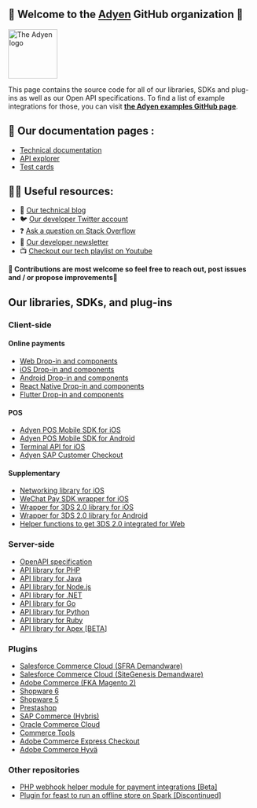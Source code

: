 ## 👋 Welcome to the [Adyen](https://www.adyen.com/) GitHub organization 👋

<!-- ![The Adyen Logo](https://github.com/adyen-examples/.github/raw/main/images/logo.png) -->

<img src="https://github.com/adyen-examples/.github/raw/main/images/logo.png" height="100" alt="The Adyen logo">

This page contains the source code for all of our libraries, SDKs and plug-ins as well as our Open API specifications. To find a list of example integrations for those, you can visit **[the Adyen examples GitHub page](https://github.com/adyen-examples)**.

## 📜 Our documentation pages : 

* [Technical documentation](https://docs.adyen.com/)
* [API explorer](https://docs.adyen.com/api-explorer/)
* [Test cards](https://docs.adyen.com/development-resources/test-cards/test-card-numbers/)

## 👩‍💻 Useful resources: 

* 📝 [Our technical blog](https://dev.to/adyen)
* 🐦 [Our developer Twitter account](https://twitter.com/AdyenDevs)
* ❓ [Ask a question on Stack Overflow](https://stackoverflow.com/questions/tagged/adyen)
* 📰 [Our developer newsletter](https://www.adyen.com/newsletter/developers)
* 📺 [Checkout our tech playlist on Youtube](https://www.youtube.com/watch?v=VPpTgsJbIhc&list=PL6agz7H5yEoaS-bF2gIwRwe_ApzqmW_QX)

**🌈 Contributions are most welcome so feel free to reach out, post issues and / or propose improvements🦄**

## Our libraries, SDKs, and plug-ins

### Client-side

#### Online payments

* [Web Drop-in and components](https://github.com/Adyen/adyen-web)
* [iOS Drop-in and components](https://github.com/Adyen/adyen-ios)
* [Android Drop-in and components](https://github.com/Adyen/adyen-android)
* [React Native Drop-in and components](https://github.com/Adyen/adyen-react-native)
* [Flutter Drop-in and components](https://github.com/Adyen/adyen-flutter)

#### POS

* [Adyen POS Mobile SDK for iOS](https://github.com/Adyen/adyen-pos-mobile-ios)
* [Adyen POS Mobile SDK for Android](https://github.com/Adyen/adyen-pos-mobile-android)
* [Terminal API for iOS](https://github.com/Adyen/adyen-terminal-api-ios)
* [Adyen SAP Customer Checkout](https://github.com/Adyen/adyen-sap-customer-checkout)

#### Supplementary

* [Networking library for iOS](https://github.com/Adyen/adyen-networking-ios)
* [WeChat Pay SDK wrapper for iOS](https://github.com/Adyen/adyen-wechatpay-ios)
* [Wrapper for 3DS 2.0 library for iOS](https://github.com/Adyen/adyen-3ds2-ios)
* [Wrapper for 3DS 2.0 library for Android](https://github.com/Adyen/adyen-3ds2-android)
* [Helper functions to get 3DS 2.0 integrated for Web](https://github.com/Adyen/adyen-3ds2-js-utils)

### Server-side

* [OpenAPI specification](https://github.com/Adyen/adyen-openapi)
* [API library for PHP](https://github.com/Adyen/adyen-php-api-library)
* [API library for Java](https://github.com/Adyen/adyen-java-api-library)
* [API library for Node.js](https://github.com/Adyen/adyen-node-api-library)
* [API library for .NET](https://github.com/Adyen/adyen-dotnet-api-library)
* [API library for Go](https://github.com/Adyen/adyen-go-api-library)
* [API library for Python](https://github.com/Adyen/adyen-python-api-library)
* [API library for Ruby](https://github.com/Adyen/adyen-ruby-api-library)
* [API library for Apex [BETA]](https://github.com/Adyen/adyen-apex-api-library)

### Plugins

* [Salesforce Commerce Cloud (SFRA Demandware)](https://github.com/Adyen/adyen-salesforce-commerce-cloud)
* [Salesforce Commerce Cloud (SiteGenesis Demandware)](https://github.com/Adyen/adyen-salesforce-commerce-cloud-site-genesis)
* [Adobe Commerce (FKA Magento 2)](https://github.com/Adyen/adyen-magento2) 
* [Shopware 6](https://github.com/Adyen/adyen-shopware6)
* [Shopware 5](https://github.com/Adyen/adyen-shopware5)
* [Prestashop](https://github.com/Adyen/adyen-prestashop)
* [SAP Commerce (Hybris)](https://github.com/Adyen/adyen-hybris)
* [Oracle Commerce Cloud](https://github.com/Adyen/adyen-oracle-commerce-cloud)
* [Commerce Tools](https://github.com/Adyen/adyen-commercetools)
* [Adobe Commerce Express Checkout](https://github.com/Adyen/adyen-magento2-express-checkout)
* [Adobe Commerce Hyvä](https://github.com/Adyen/adyen-magento2-hyva)

### Other repositories

* [PHP webhook helper module for payment integrations [Beta]](https://github.com/Adyen/php-webhook-module)
* [Plugin for feast to run an offline store on Spark [Discontinued]](https://github.com/Adyen/feast-spark-offline-store)
